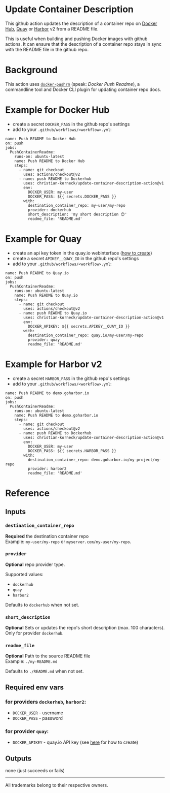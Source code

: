 # Update Container Description

This github action updates the description of a container repo on [Docker Hub](https://hub.docker.com), [Quay](https://quay.io) or [Harbor](https://goharbor.io) v2 from a README file.

This is useful when building and pushing Docker images with github actions. It can ensure that the description of a container repo stays in sync with the README file in the github repo.

# Background

This action uses [`docker-pushrm`](https://github.com/christian-korneck/docker-pushrm) (speak: *Docker Push Readme*), a commandline tool and Docker CLI plugin for updating container repo docs.

# Example for Docker Hub

- create a secret `DOCKER_PASS` in the github repo's settings
- add to your `.github/workflows/<workflow>.yml`:

```
name: Push README to Docker Hub
on: push
jobs:
  PushContainerReadme:
    runs-on: ubuntu-latest
    name: Push README to Docker Hub
    steps:
      - name: git checkout
        uses: actions/checkout@v2
      - name: push README to Dockerhub
        uses: christian-korneck/update-container-description-action@v1
        env:
          DOCKER_USER: my-user
          DOCKER_PASS: ${{ secrets.DOCKER_PASS }}
        with:
          destination_container_repo: my-user/my-repo
          provider: dockerhub
          short_description: 'my short description 😊'
          readme_file: 'README.md'
```

# Example for Quay

- create an api key token in the quay.io webinterface ([how to create](https://github.com/christian-korneck/docker-pushrm#log-in-to-quay-registry))
- create a secret `APIKEY__QUAY_IO` in the github repo's settings
- add to your `.github/workflows/<workflow>.yml`:

```
name: Push README to Quay.io
on: push
jobs:
  PushContainerReadme:
    runs-on: ubuntu-latest
    name: Push README to Quay.io
    steps:
      - name: git checkout
        uses: actions/checkout@v2
      - name: push README to Quay.io
        uses: christian-korneck/update-container-description-action@v1
        env:
          DOCKER_APIKEY: ${{ secrets.APIKEY__QUAY_IO }}
        with:
          destination_container_repo: quay.io/my-user/my-repo
          provider: quay
          readme_file: 'README.md'
```

# Example for Harbor v2

- create a secret `HARBOR_PASS` in the github repo's settings
- add to your `.github/workflows/<workflow>.yml`:

```
name: Push README to demo.goharbor.io
on: push
jobs:
  PushContainerReadme:
    runs-on: ubuntu-latest
    name: Push README to demo.goharbor.io
    steps:
      - name: git checkout
        uses: actions/checkout@v2
      - name: push README to Dockerhub
        uses: christian-korneck/update-container-description-action@v1
        env:
          DOCKER_USER: my-user
          DOCKER_PASS: ${{ secrets.HARBOR_PASS }}
        with:
          destination_container_repo: demo.goharbor.io/my-project/my-repo
          provider: harbor2
          readme_file: 'README.md'
```

# Reference

## Inputs

### `destination_container_repo`

**Required** the destination container repo    
Example: `my-user/my-repo` or `myserver.com/my-user/my-repo`.

### `provider`

**Optional** repo provider type.

Supported values:
- `dockerhub`
- `quay`
- `harbor2`

Defaults to `dockerhub` when not set.

### `short_description`

**Optional** Sets or updates the repo's short description (max. 100 characters). Only for provider `dockerhub`.

### `readme_file`

**Optional** Path to the source README file    
Example: `./my-README.md`

Defaults to `./README.md` when not set.

## Required env vars

### for providers `dockerhub`, `harbor2`:

- `DOCKER_USER` - username
- `DOCKER_PASS` - password

### for provider `quay`:
- `DOCKER_APIKEY` - quay.io API key (see [here](https://github.com/christian-korneck/docker-pushrm#log-in-to-quay-registry) for how to create)


## Outputs

none (just succeeds or fails)

----
All trademarks belong to their respective owners.